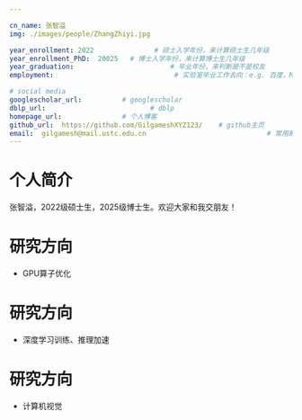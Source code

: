 ```yaml
---

cn_name: 张智溢
img: ./images/people/ZhangZhiyi.jpg

year_enrollment: 2022               # 硕士入学年份，来计算硕士生几年级
year_enrollment_PhD:  20025   # 博士入学年份，来计算博士生几年级
year_graduation:                        # 毕业年份，来判断是不是校友
employment:                              # 实验室毕业工作去向：e.g. 百度，MIT，中石化，公务员

# social media
googlescholar_url:          # googlescholar
dblp_url:                          # dblp
homepage_url:               # 个人博客
github_url:  https://github.com/GilgameshXYZ123/    # github主页
email:  gilgamesh@mail.ustc.edu.cn                              # 常用邮件
---
```


# 个人简介
张智溢，2022级硕士生，2025级博士生。欢迎大家和我交朋友！

# 研究方向
* GPU算子优化

# 研究方向
* 深度学习训练、推理加速

# 研究方向
* 计算机视觉
